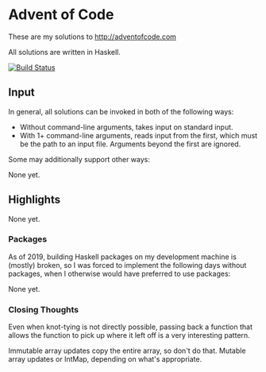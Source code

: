 # Advent of Code

These are my solutions to http://adventofcode.com

All solutions are written in Haskell.

[![Build Status](https://travis-ci.org/petertseng/adventofcode-hs-2017.svg?branch=master)](https://travis-ci.org/petertseng/adventofcode-hs-2017)

## Input

In general, all solutions can be invoked in both of the following ways:

* Without command-line arguments, takes input on standard input.
* With 1+ command-line arguments, reads input from the first, which must be the path to an input file.
  Arguments beyond the first are ignored.

Some may additionally support other ways:

None yet.

## Highlights

None yet.

### Packages

As of 2019, building Haskell packages on my development machine is (mostly) broken, so I was forced to implement the following days without packages, when I otherwise would have preferred to use packages:

None yet.

### Closing Thoughts

Even when knot-tying is not directly possible, passing back a function that allows the function to pick up where it left off is a very interesting pattern.

Immutable array updates copy the entire array, so don't do that.
Mutable array updates or IntMap, depending on what's appropriate.
